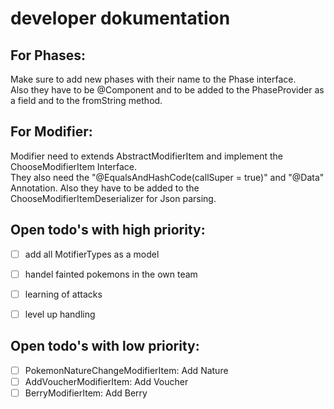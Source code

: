# developer dokumentation

## For Phases:
Make sure to add new phases with their name to the Phase interface.  
Also they have to be @Component and to be added to the PhaseProvider as a field and to the fromString method.

## For Modifier:
Modifier need to extends AbstractModifierItem and implement the ChooseModifierItem Interface.  
They also need the "@EqualsAndHashCode(callSuper = true)" and "@Data" Annotation.
Also they have to be added to the ChooseModifierItemDeserializer for Json parsing.  


## Open todo's with high priority:
- [ ] add all MotifierTypes as a model
- [ ] handel fainted pokemons in the own team
- [ ] learning of attacks 
- [ ] level up handling


## Open todo's with low priority:
- [ ] PokemonNatureChangeModifierItem: Add Nature
- [ ] AddVoucherModifierItem: Add Voucher
- [ ] BerryModifierItem: Add Berry